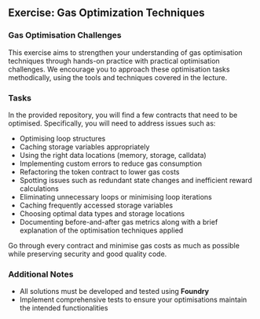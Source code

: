 ## Exercise: Gas Optimization Techniques

### Gas Optimisation Challenges

This exercise aims to strengthen your understanding of gas optimisation techniques 
through hands-on practice with practical optimisation challenges. 
We encourage you to approach these optimisation tasks methodically, 
using the tools and techniques covered in the lecture.

### Tasks

In the provided repository, you will find a few contracts that need to be optimised. 
Specifically, you will need to address issues such as:

* Optimising loop structures
* Caching storage variables appropriately
* Using the right data locations (memory, storage, calldata)
* Implementing custom errors to reduce gas consumption
* Refactoring the token contract to lower gas costs
* Spotting issues such as redundant state changes and inefficient reward calculations
* Eliminating unnecessary loops or minimising loop iterations
* Caching frequently accessed storage variables
* Choosing optimal data types and storage locations
* Documenting before-and-after gas metrics along with a brief explanation of the optimisation techniques applied

Go through every contract and minimise gas costs as much as possible while preserving security and good quality code.

### Additional Notes

* All solutions must be developed and tested using **Foundry**
* Implement comprehensive tests to ensure your optimisations maintain the intended functionalities
